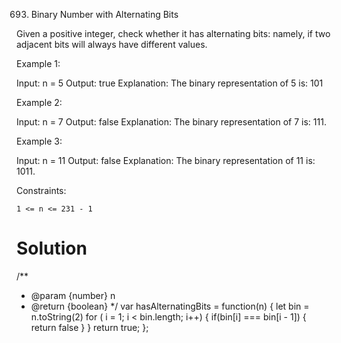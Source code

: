 693. Binary Number with Alternating Bits

Given a positive integer, check whether it has alternating bits: namely, if two adjacent bits will always have different values.

 

Example 1:

Input: n = 5
Output: true
Explanation: The binary representation of 5 is: 101

Example 2:

Input: n = 7
Output: false
Explanation: The binary representation of 7 is: 111.

Example 3:

Input: n = 11
Output: false
Explanation: The binary representation of 11 is: 1011.

 

Constraints:

    1 <= n <= 231 - 1

# Solution
/**
 * @param {number} n
 * @return {boolean}
 */
var hasAlternatingBits = function(n) {
   let bin = n.toString(2)
   for ( i = 1; i < bin.length; i++) {
    if(bin[i] === bin[i - 1]) {
        return false
    }
   }
   return true;
};

